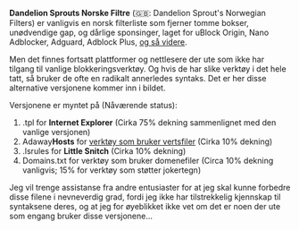 <b>Dandelion Sprouts Norske Filtre</b> (🇬🇧: Dandelion Sprout's Norwegian Filters) er vanligvis en norsk filterliste som fjerner tomme bokser, unødvendige gap, og dårlige sponsinger, laget for uBlock Origin, Nano Adblocker, Adguard, Adblock Plus, [og så videre](https://github.com/DandelionSprout/adfilt/blob/master/Wiki/List%20of%20tools.md#all-adblockers).

Men det finnes fortsatt plattformer og nettlesere der ute som ikke har tilgang til vanlige blokkeringsverktøy. Og hvis de har slike verktøy i det hele tatt, så bruker de ofte en radikalt annerledes syntaks. Det er her disse alternative versjonene kommer inn i bildet.

Versjonene er myntet på (Nåværende status):<br>
1) .tpl for <b>Internet Explorer</b> (Cirka 75% dekning sammenlignet med den vanlige versjonen)<br>
2) Adaway<b>Hosts</b> for [verktøy som bruker vertsfiler](https://github.com/DandelionSprout/adfilt/blob/master/Wiki/List%20of%20tools.md#hosts-tools) (Cirka 10% dekning)<br>
3) .lsrules for <b>Little Snitch</b> (Cirka 10% dekning)
4) Domains.txt for verktøy som bruker domenefiler (Circa 10% dekning vanligvis; 15% for verktøy som støtter jokertegn)

Jeg vil trenge assistanse fra andre entusiaster for at jeg skal kunne forbedre disse filene i nevneverdig grad, fordi jeg ikke har tilstrekkelig kjennskap til syntaksene deres, og at jeg for øyeblikket ikke vet om det er noen der ute som engang bruker disse versjonene…

